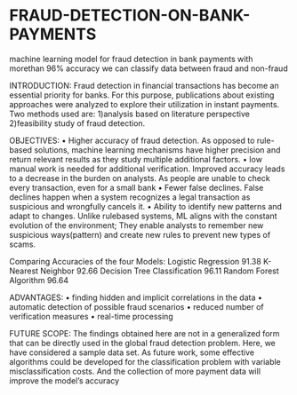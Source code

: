 # FRAUD-DETECTION-ON-BANK-PAYMENTS
machine learning model for fraud detection in bank payments
with morethan 96% accuracy we can classify data between fraud and non-fraud

INTRODUCTION:
Fraud detection in financial transactions has become an essential priority for banks.
For this purpose, publications about existing approaches were analyzed to explore
their utilization in instant payments.
Two methods used are:
1)analysis based on literature perspective
2)feasibility study of fraud detection.

OBJECTIVES:
• Higher accuracy of fraud detection. As opposed to rule-based solutions,
machine learning mechanisms have higher precision and return relevant results
as they study multiple additional factors.
• low manual work is needed for additional verification. Improved accuracy leads to a decrease in the burden on analysts. As people are unable to
check every transaction, even for a small bank
• Fewer false declines. False declines happen when a system recognizes a legal
transaction as suspicious and wrongfully cancels it.
• Ability to identify new patterns and adapt to changes. Unlike rulebased systems, ML aligns with the constant evolution of the environment;
They enable analysts to remember new suspicious ways(pattern) and create
new rules to prevent new types of scams.

Comparing Accuracies of the four Models:
Logistic Regression 91.38
K-Nearest Neighbor 92.66
Decision Tree Classification 96.11
Random Forest Algorithm 96.64

ADVANTAGES:
• finding hidden and implicit correlations in the data
• automatic detection of possible fraud scenarios
• reduced number of verification measures
• real-time processing

FUTURE SCOPE:
The findings obtained here are not in a generalized form that can be directly used
in the global fraud detection problem. Here, we have considered a sample data set.
As future work, some effective algorithms could be developed for the classification
problem with variable misclassification costs.
And the collection of more payment data will improve the model’s accuracy


